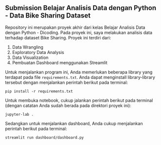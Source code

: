 ## Submission Belajar Analisis Data dengan Python - Data Bike Sharing Dataset

Repository ini merupakan proyek akhir dari kelas Belajar Analisis Data dengan Python - Dicoding. Pada proyek ini, saya melakukan analisis data terhadap dataset Bike Sharing. Proyek ini terdiri dari:

1. Data Wrangling
2. Exploratory Data Analysis
3. Data Visualization
4. Pembuatan Dashboard menggunakan Streamlit

Untuk menjalankan program ini, Anda memerlukan beberapa library yang terdapat pada file `requirements.txt`. Anda dapat menginstall library-library tersebut dengan menjalankan perintah berikut pada terminal:

```
pip install -r requirements.txt
```
Untuk membuka notebook, cukup jalankan perintah berikut pada terminal (dengan catatan Anda sudah berada pada direktori proyek ini):

```
jupyter-lab .
```
Sedangkan untuk menjalankan dashboard, Anda cukup menjalankan perintah berikut pada terminal:

```
streamlit run dashboard/dashboard.py
```
